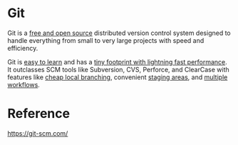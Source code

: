 # Git

Git is a [free and open source](https://git-scm.com/about/free-and-open-source) distributed version control system designed to handle everything from small to very large projects with speed and efficiency.

Git is [easy to learn](https://git-scm.com/doc) and has a [tiny footprint with lightning fast performance](https://git-scm.com/about/small-and-fast). It outclasses SCM tools like Subversion, CVS, Perforce, and ClearCase with features like [cheap local branching](https://git-scm.com/about/branching-and-merging), convenient [staging areas](https://git-scm.com/about/staging-area), and [multiple workflows](https://git-scm.com/about/distributed).



# Reference

https://git-scm.com/